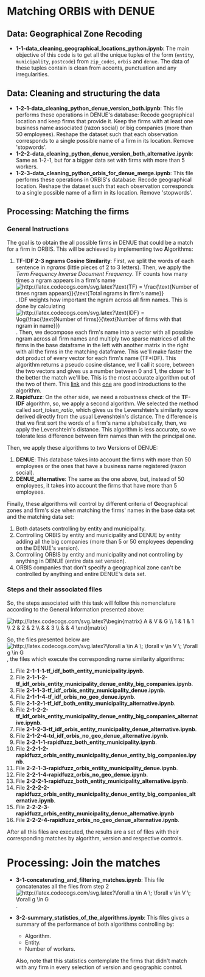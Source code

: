 # Matching ORBIS with DENUE

## Data: Geographical Zone Recoding

- **1-1-data_cleaning_geographical_locations_python.ipynb**: The main objective of this code is to get all the unique tuples of the form (`entity`, `municipality`, `postcode`) from `zip_codes`, `orbis` and `denue`. The data of these tuples contain is clean from accents, punctuation and any irregularities. 

## Data: Cleaning and structuring the data

- **1-2-1-data_cleaning_python_denue_version_both.ipynb**:  This file performs these operations in DENUE's database: Recode geographical location and keep firms that provide it. Keep the firms with at least one business name associated (razon social) or big companies (more than 50 employees). Reshape the dataset such that each observation corresponds to a single possible name of a firm in its location. Remove 'stopwords'. 
- **1-2-2-data_cleaning_python_denue_version_both_alternative.ipynb**: Same as 1-2-1, but for a bigger data set with firms with more than 5 workers. 
- **1-2-3-data_cleaning_python_orbis_for_denue_merge.ipynb**: This file performs these operations in ORBIS's database: Recode geographical location. Reshape the dataset such that each observation corresponds to a single possible name of a firm in its location. Remove 'stopwords'. 

## Processing: Matching the firms

### General Instructions

The goal is to obtain the all possible firms in DENUE that could be a match for a firm in ORBIS. This will be achieved by implementing two **A**lgorithms: 

1. **TF-IDF 2-3 ngrams Cosine Similarity**: First, we split the words of each sentence in *ngrams* (little pieces of 2 to 3 letters). Then, we apply the *Term Frequency Inverse Document Frequency*. TF counts how many times a ngram appears in a firm's name <img src="http://latex.codecogs.com/svg.latex?\text{TF}&space;=&space;\frac{\text{Number&space;of&space;times&space;ngram&space;appears}}{\text{Total&space;ngrams&space;in&space;firm's&space;name}}" title="http://latex.codecogs.com/svg.latex?\text{TF} = \frac{\text{Number of times ngram appears}}{\text{Total ngrams in firm's name}}" />. IDF weights how important the ngram across all firm names. This is done by calculating <img src="http://latex.codecogs.com/svg.latex?\text{IDF}&space;=&space;\log(\frac{\text{Number&space;of&space;firms}}{\text{Number&space;of&space;firms&space;with&space;that&space;ngram&space;in&space;name}})" title="http://latex.codecogs.com/svg.latex?\text{IDF} = \log(\frac{\text{Number of firms}}{\text{Number of firms with that ngram in name}})" />.  Then, we decompose each firm's name into a vector with all possible ngram across all firm names and multiply two sparse matrices of all the firms in the base dataframe in the left with another matrix in the right with all the firms in the matching dataframe. This we'll make faster the dot product of every vector for each firm's name (TF*IDF).  This algorithm returns a pseudo cosine distance, we'll call it score, between the two vectors and gives us a number between 0 and 1, the closer to 1 the better the match we'll be. This is the most accurate algorithm out of the two of them. This [link](https://janav.wordpress.com/2013/10/27/tf-idf-and-cosine-similarity/) and this [one](https://bergvca.github.io/2017/10/14/super-fast-string-matching.html) are good introductions to the algorithm. 
2. **Rapidfuzz**: On the other side, we need a robustness check of the **TF-IDF** algorithm, so, we apply a second algorithm. We selected the method called *sort_token_ratio*, which gives us the Levenshtein's similarity score derived directly from the usual Levenshtein's distance. The difference is that we first sort the words of a firm's name alphabetically, then, we apply the Levenshtein's distance. This algorithm is less accurate, so we tolerate less difference between firm names than with the principal one. 

Then, we apply these algorithms to two **V**ersions of DENUE: 

1. **DENUE**: This database takes into account the firms with more than 50 employees or the ones that have a business name registered (razon social). 
2. **DENUE_alternative**: The same as the one above, but, instead of 50 employees, it takes into account the firms that have more than 5 employees. 

Finally, these algorithms will control by different criteria of **G**eographical zones and firm's size when matching the firms' names in the base data set and the matching data set: 

1. Both datasets controlling by entity and municipality. 
2. Controlling ORBIS by entity and municipality and DENUE by entity adding all the big companies (more than 5 or 50 employees depending on the DENUE's version). 
3. Controlling ORBIS by entity and municipality and not controlling by anything in DENUE (entire data set version). 
4. ORBIS companies that don't specify a geographical zone can't be controlled by anything and entire DENUE's data set. 

### Steps and their associated files

So, the steps associated with this task will follow this nomenclature according to the General Information presented above: 

<img src="http://latex.codecogs.com/svg.latex?\begin{matrix}&space;A&space;&&space;V&space;&&space;G&space;\\&space;1&space;&&space;1&space;&&space;1&space;\\&space;2&space;&&space;2&space;&&space;2&space;\\&space;&&space;&&space;3&space;\\&space;&&space;&&space;4&space;\end{matrix}" title="http://latex.codecogs.com/svg.latex?\begin{matrix} A & V & G \\ 1 & 1 & 1 \\ 2 & 2 & 2 \\ & & 3 \\ & & 4 \end{matrix}" />

So, the files presented below are <img src="http://latex.codecogs.com/svg.latex?\forall&space;a&space;\in&space;A&space;\;&space;\forall&space;v&space;\in&space;V&space;\;&space;\forall&space;g&space;\in&space;G" title="http://latex.codecogs.com/svg.latex?\forall a \in A \; \forall v \in V \; \forall g \in G" />, the files which execute the corresponding name similarity algorithms:

1. File **2-1-1-1-tf_idf_both_entity_municipality.ipynb**. 
2. File **2-1-1-2-tf_idf_orbis_entity_municipality_denue_entity_big_companies.ipynb**. 
3. File **2-1-1-3-tf_idf_orbis_entity_municipality_denue.ipynb**. 
4. File **2-1-1-4-tf_idf_orbis_no_geo_denue.ipynb**. 
5. File **2-1-2-1-tf_idf_both_entity_municipality_alternative.ipynb**. 
6. File **2-1-2-2-tf_idf_orbis_entity_municipality_denue_entity_big_companies_alternative.ipynb**. 
7. File **2-1-2-3-tf_idf_orbis_entity_municipality_denue_alternative.ipynb**. 
8. File **2-1-2-4-td_idf_orbis_no_geo_denue_alternative.ipynb**. 
9. File **2-2-1-1-rapidfuzz_both_entity_municipality.ipynb**. 
10. File **2-2-1-2-rapidfuzz_orbis_entity_municipality_denue_entity_big_companies.ipynb**. 
11. File **2-2-1-3-rapidfuzz_orbis_entity_municipality_denue.ipynb**. 
12. File **2-2-1-4-rapidfuzz_orbis_no_geo_denue.ipynb**. 
13. File **2-2-2-1-rapidfuzz_both_entity_municipality_alternative.ipynb**. 
14. File **2-2-2-2-rapidfuzz_orbis_entity_municipality_denue_entity_big_companies_alternative.ipynb**. 
15. File **2-2-2-3-rapidfuzz_orbis_entity_municipality_denue_alternative.ipynb**
16. File **2-2-2-4-rapidfuzz_orbis_no_geo_denue_alternative.ipynb**. 

After all this files are executed, the results are a set of files with their corresponding matches by algorithm, version and respective controls. 

# Processing: Join the matches

- **3-1-concatenating_and_filtering_matches.ipynb**: This file concatenates all the files from step 2 <img src="http://latex.codecogs.com/svg.latex?\forall&space;a&space;\in&space;A&space;\;&space;\forall&space;v&space;\in&space;V&space;\;&space;\forall&space;g&space;\in&space;G" title="http://latex.codecogs.com/svg.latex?\forall a \in A \; \forall v \in V \; \forall g \in G" />. 

- **3-2-summary_statistics_of_the_algorithms.ipynb**: This files gives a summary of the performance of both algorithms controlling by: 

  - Algorithm. 
  - Entity. 
  - Number of workers. 

  Also, note that this statistics contemplate the firms that didn't match with any firm in every selection of version and geographic control. 